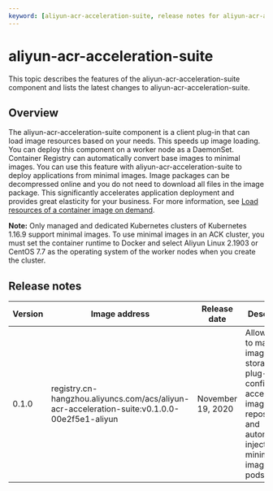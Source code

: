 ```yaml
---
keyword: [aliyun-acr-acceleration-suite, release notes for aliyun-acr-acceleration-suite]
---
```


# aliyun-acr-acceleration-suite

This topic describes the features of the aliyun-acr-acceleration-suite component and lists the latest changes to aliyun-acr-acceleration-suite.

## Overview

The aliyun-acr-acceleration-suite component is a client plug-in that can load image resources based on your needs. This speeds up image loading. You can deploy this component on a worker node as a DaemonSet. Container Registry can automatically convert base images to minimal images. You can use this feature with aliyun-acr-acceleration-suite to deploy applications from minimal images. Image packages can be decompressed online and you do not need to download all files in the image package. This significantly accelerates application deployment and provides great elasticity for your business. For more information, see [Load resources of a container image on demand]().

**Note:** Only managed and dedicated Kubernetes clusters of Kubernetes 1.16.9 support minimal images. To use minimal images in an ACK cluster, you must set the container runtime to Docker and select Aliyun Linux 2.1903 or CentOS 7.7 as the operating system of the worker nodes when you create the cluster.

## Release notes

|Version|Image address|Release date|Description|Impact|
|-------|-------------|------------|-----------|------|
|0.1.0|registry.cn-hangzhou.aliyuncs.com/acs/aliyun-acr-acceleration-suite:v0.1.0.0-00e2f5e1-aliyun|November 19, 2020|Allows you to manage image storage plug-ins, configure access to image repositories, and automatically inject minimal images to pods.|We recommend that you perform an upgrade during off-peak hours.|

